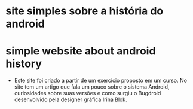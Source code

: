 # site simples sobre a história do android
# simple website about android history

- Este site foi criado a partir de um exercício proposto em um curso.
No site tem um artigo que fala um pouco sobre o sistema Android, curiosidades sobre suas versões e como surgiu o Bugdroid desenvolvido pela designer gráfica Irina Blok.
